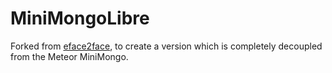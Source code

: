 # MiniMongoLibre
Forked from [eface2face](https://github.com/eface2face/meteor-minimongo), to create a version which is completely decoupled from the Meteor MiniMongo.


